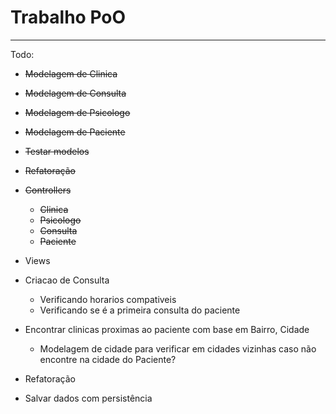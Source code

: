 # Trabalho PoO
---------

Todo:
* ~~Modelagem de Clinica~~
* ~~Modelagem de Consulta~~
* ~~Modelagem de Psicologo~~
* ~~Modelagem de Paciente~~
* ~~Testar modelos~~
* ~~Refatoração~~
* ~~Controllers~~
    * ~~Clinica~~
    * ~~Psicologo~~
    * ~~Consulta~~
    * ~~Paciente~~
* Views
* Criacao de Consulta
    * Verificando horarios compativeis
    * Verificando se é a primeira consulta do paciente
    
* Encontrar clinicas proximas ao paciente com base em Bairro, Cidade
    * Modelagem de cidade para verificar em cidades vizinhas caso não encontre na cidade do Paciente?
* Refatoração
* Salvar dados com persistência

